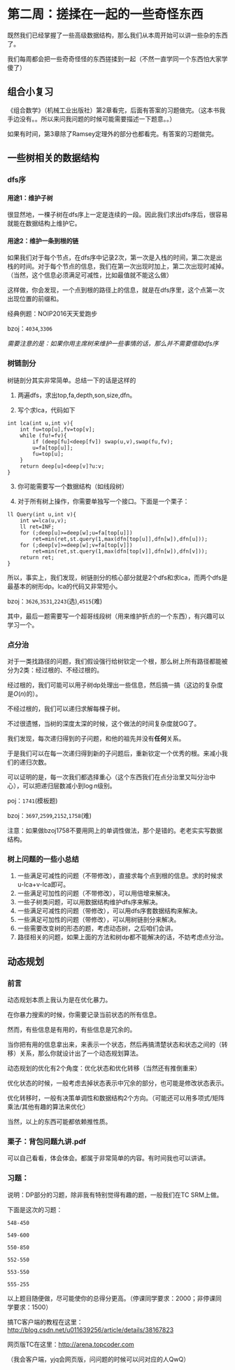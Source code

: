 # 第二周：搓揉在一起的一些奇怪东西

既然我们已经掌握了一些高级数据结构，那么我们从本周开始可以讲一些杂的东西了。

我们每周都会把一些奇奇怪怪的东西搓揉到一起（不然一直学同一个东西怕大家学傻了）

## 组合小复习

《组合数学》（机械工业出版社）第2章看完，后面有答案的习题做完。（这本书我手边没有。。所以来问我问题的时候可能需要描述一下题意。。）

如果有时间，第3章除了Ramsey定理外的部分也都看完。有答案的习题做完。

## 一些树相关的数据结构

### dfs序

#### 用途1：维护子树

很显然地，一棵子树在dfs序上一定是连续的一段。因此我们求出dfs序后，很容易就能在数据结构上维护它。

#### 用途2：维护一条到根的链

如果我们对于每个节点，在dfs序中记录$2$次，第一次是入栈的时间，第二次是出栈的时间。对于每个节点的信息，我们在第一次出现时加上，第二次出现时减掉。（当然，这个信息必须满足可减性，比如最值就不能这么做）

这样做，你会发现，一个点到根的路径上的信息，就是在dfs序里，这个点第一次出现位置的前缀和。

经典例题：NOIP2016天天爱跑步

bzoj：`4034`,`3306`

*需要注意的是：如果你用主席树来维护一些事情的话，那么并不需要借助dfs序*

### 树链剖分

树链剖分其实非常简单。总结一下的话是这样的

1. 两遍dfs，求出top,fa,depth,son,size,dfn。

2. 写个求lca，代码如下
```
int lca(int u,int v){
	int fu=top[u],fv=top[v];
	while (fu!=fv){
		if (deep[fu]<deep[fv]) swap(u,v),swap(fu,fv);
		u=fa[top[u]];
		fu=top[u];
	}
	return deep[u]<deep[v]?u:v;
}
```

3. 你可能需要写一个数据结构（如线段树）

4. 对于所有树上操作，你需要单独写一个接口。下面是一个栗子：
```
ll Query(int u,int v){
	int w=lca(u,v);
	ll ret=INF;
    for (;deep[u]>=deep[w];u=fa[top[u]])
		ret=min(ret,st.query(1,max(dfn[top[u]],dfn[w]),dfn[u]));
    for (;deep[v]>=deep[w];v=fa[top[v]])
		ret=min(ret,st.query(1,max(dfn[top[v]],dfn[w]),dfn[v]));
    return ret;
}
```

所以，事实上，我们发现，树链剖分的核心部分就是2个dfs和求lca，而两个dfs是最基本的树形dp。lca的代码又非常短小。

bzoj：`3626`,`3531`,`2243`(选),`4515`(难)

其中，最后一题需要写一个超哥线段树（用来维护折点的一个东西），有兴趣可以学习一个。

### 点分治

对于一类找路径的问题，我们假设强行给树钦定一个根，那么树上所有路径都能被分为$2$类：经过根的、不经过根的。

经过根的，我们可能可以用子树dp处理出一些信息，然后搞一搞（这边的复杂度是$O(n)$的）。

不经过根的，我们可以递归求解每棵子树。

不过很遗憾，当树的深度太深的时候，这个做法的时间复杂度就GG了。

我们发现，每次递归得到的子问题，和他的祖先并没有**任何**关系。

于是我们可以在每一次递归得到新的子问题后，重新钦定一个优秀的根。来减小我们的递归次数。

可以证明的是，每一次我们都选择重心（这个东西我们在点分治里又叫分治中心），可以把递归层数减小到$\log n$级别。

poj：`1741`(模板题)

bzoj：`3697`,`2599`,`2152`,`1758`(难)

注意：如果做bzoj1758不要用网上的单调性做法，那个是错的。老老实实写数据结构。

### 树上问题的一些小总结

1. 一些满足可减性的问题（不带修改），直接求每个点到根的信息。求的时候求u-lca+v-lca即可。
2. 一些满足可加性的问题（不带修改），可以用倍增来解决。
3. 一些子树类问题，可以用数据结构维护dfs序来解决。
4. 一些满足可减性的问题（带修改），可以用dfs序套数据结构来解决。
5. 一些满足可加性的问题（带修改），可以用树链剖分来解决。
6. 一些需要改变树的形态的题，考虑动态树，之后咱们会讲。
7. 路径相关的问题，如果上面的方法和树dp都不能解决的话，不妨考虑点分治。

## 动态规划

### 前言

动态规划本质上我认为是在优化暴力。

在你暴力搜索的时候，你需要记录当前状态的所有信息。

然而，有些信息是有用的，有些信息是冗余的。

当你把有用的信息拿出来，来表示一个状态，然后再搞清楚状态和状态之间的（转移）关系，那么你就设计出了一个动态规划算法。

动态规划的优化有2个角度：优化状态和优化转移（当然还有推倒重来）

优化状态的时候，一般考虑去掉状态表示中冗余的部分，也可能是修改状态表示。

优化转移时，一般有决策单调性和数据结构$2$个方向。（可能还可以用多项式/矩阵乘法/其他有趣的算法来优化）

当然，以上的东西可能都依赖推性质。

### 栗子：背包问题九讲.pdf

可以自己看看，体会体会。都属于非常简单的内容。有时间我也可以讲讲。

### 习题：

说明：DP部分的习题，除非我有特别觉得有趣的题，一般我们在TC SRM上做。

下面是这次的习题：

`548-450`

`549-600`

`550-850`

`552-550`

`553-550`

`555-255`

以上题目随便做，尽可能使你的总得分更高。（停课同学要求：2000；非停课同学要求：1500）

搞TC客户端的教程在这里：http://blog.csdn.net/u011639256/article/details/38167823

网页版TC在这里：http://arena.topcoder.com

（我会客户端，yjq会网页版，问问题的时候可以问对应的人QwQ）